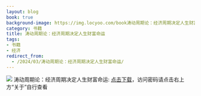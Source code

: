 ```yaml
---
layout: blog
book: true
background-image: https://img.locyoo.com/book涛动周期论：经济周期决定人生财富命运.jpg
category: 书籍
title: 涛动周期论：经济周期决定人生财富命运
tags:
- 书籍
- 经济
redirect_from:
  - /2024/03/涛动周期论：经济周期决定人生财富命运/
---
```

![](https://img.locyoo.com/book涛动周期论：经济周期决定人生财富命运.jpg)
涛动周期论：经济周期决定人生财富命运: <a name = "ref1" href="https://url18.ctfile.com/f/50983618-1323175072-571e72?p=3619">点击下载</a>，访问密码请点击右上方“关于”自行查看